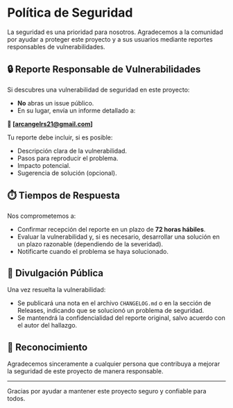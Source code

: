 # Política de Seguridad

La seguridad es una prioridad para nosotros. Agradecemos a la comunidad por ayudar a proteger este proyecto y a sus usuarios mediante reportes responsables de vulnerabilidades.

## 🔒 Reporte Responsable de Vulnerabilidades

Si descubres una vulnerabilidad de seguridad en este proyecto:

- **No** abras un issue público.
- En su lugar, envía un informe detallado a:

**📧 [arcangelrs21@gmail.com]**

Tu reporte debe incluir, si es posible:

- Descripción clara de la vulnerabilidad.
- Pasos para reproducir el problema.
- Impacto potencial.
- Sugerencia de solución (opcional).

## ⏱️ Tiempos de Respuesta

Nos comprometemos a:

- Confirmar recepción del reporte en un plazo de **72 horas hábiles**.
- Evaluar la vulnerabilidad y, si es necesario, desarrollar una solución en un plazo razonable (dependiendo de la severidad).
- Notificarte cuando el problema se haya solucionado.

## 📢 Divulgación Pública

Una vez resuelta la vulnerabilidad:

- Se publicará una nota en el archivo `CHANGELOG.md` o en la sección de Releases, indicando que se solucionó un problema de seguridad.
- Se mantendrá la confidencialidad del reporte original, salvo acuerdo con el autor del hallazgo.

## 🙏 Reconocimiento

Agradecemos sinceramente a cualquier persona que contribuya a mejorar la seguridad de este proyecto de manera responsable.

---

Gracias por ayudar a mantener este proyecto seguro y confiable para todos.

